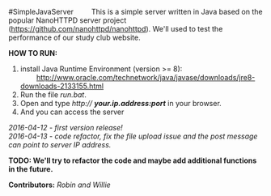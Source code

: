 #SimpleJavaServer
&nbsp;&nbsp;&nbsp;&nbsp;&nbsp;&nbsp;&nbsp;&nbsp;This is a simple server written in Java based on the popular NanoHTTPD server project (https://github.com/nanohttpd/nanohttpd). We'll used to test the performance of our study club website. 

__HOW TO RUN:__   
1. install Java Runtime Environment (version >= 8):   
&nbsp;&nbsp;&nbsp;&nbsp;&nbsp;&nbsp;&nbsp;&nbsp;http://www.oracle.com/technetwork/java/javase/downloads/jre8-downloads-2133155.html   
2. Run the file _run.bat_.
3. Open and type _http://_ ___your.ip.address:port___ in your browser.
4. And you can access the server

_2016-04-12 - first version release!_    
_2016-04-13 - code refactor, fix the file upload issue and the post message can point to server IP address._    

__TODO: We'll try to refactor the code and maybe add additional functions in the future.__

__Contributors:__ _Robin and Willie_
